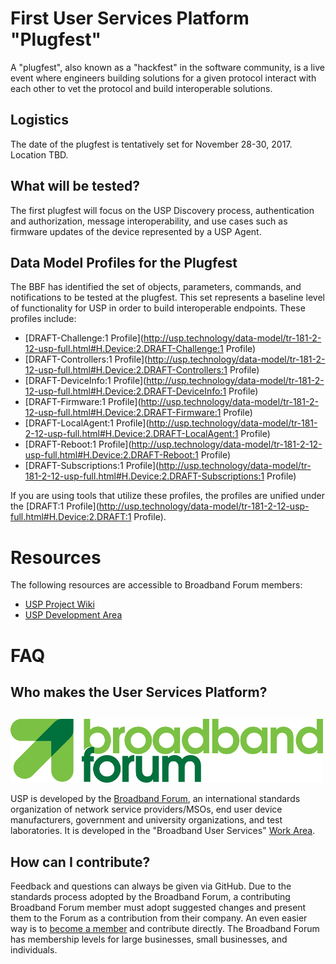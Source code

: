 # First User Services Platform "Plugfest"

A "plugfest", also known as a "hackfest" in the software community, is a live event
where engineers building solutions for a given protocol interact with each other
to vet the protocol and build interoperable solutions.

## Logistics

The date of the plugfest is tentatively set for November 28-30, 2017. Location TBD.

## What will be tested?

The first plugfest will focus on the USP Discovery process, authentication and authorization,
message interoperability, and use cases such as firmware updates of the device represented
by a USP Agent.

## Data Model Profiles for the Plugfest

The BBF has identified the set of objects, parameters, commands, and notifications
to be tested at the plugfest. This set represents a baseline level of functionality
for USP in order to build interoperable endpoints. These profiles include:

* [DRAFT-Challenge:1 Profile](http://usp.technology/data-model/tr-181-2-12-usp-full.html#H.Device:2.DRAFT-Challenge:1 Profile)
* [DRAFT-Controllers:1 Profile](http://usp.technology/data-model/tr-181-2-12-usp-full.html#H.Device:2.DRAFT-Controllers:1 Profile)
* [DRAFT-DeviceInfo:1 Profile](http://usp.technology/data-model/tr-181-2-12-usp-full.html#H.Device:2.DRAFT-DeviceInfo:1 Profile)
* [DRAFT-Firmware:1 Profile](http://usp.technology/data-model/tr-181-2-12-usp-full.html#H.Device:2.DRAFT-Firmware:1 Profile)
* [DRAFT-LocalAgent:1 Profile](http://usp.technology/data-model/tr-181-2-12-usp-full.html#H.Device:2.DRAFT-LocalAgent:1 Profile)
* [DRAFT-Reboot:1 Profile](http://usp.technology/data-model/tr-181-2-12-usp-full.html#H.Device:2.DRAFT-Reboot:1 Profile)
* [DRAFT-Subscriptions:1 Profile](http://usp.technology/data-model/tr-181-2-12-usp-full.html#H.Device:2.DRAFT-Subscriptions:1 Profile)

If you are using tools that utilize these profiles, the profiles are unified under the [DRAFT:1 Profile](http://usp.technology/data-model/tr-181-2-12-usp-full.html#H.Device:2.DRAFT:1 Profile).

# Resources

The following resources are accessible to Broadband Forum members:

* [USP Project Wiki](https://wiki.broadband-forum.org/display/BBF/User+Services+Platform+Project+Stream)
* [USP Development Area](https://code.broadband-forum.org/projects/repos/USP/wt-369/browse)

# FAQ

## Who makes the User Services Platform?

<p style="margin-top:4ex;"><a href="http://www.broadband-forum.org"><img src="/assets/img/broadband-forum-logo.png"></a></p>

USP is developed by the [Broadband Forum](http://www.broadband-forum.org), an international standards organization of network service providers/MSOs, end user device manufacturers, government and university organizations, and test laboratories. It is developed in the "Broadband User Services" [Work Area](https://www.broadband-forum.org/standards-and-software/downloads/work-areas-projects).

## How can I contribute?

Feedback and questions can always be given via GitHub. Due to the standards process adopted by the Broadband Forum, a contributing Broadband Forum member must adopt suggested changes and present them to the Forum as a contribution from their company. An even easier way is to [become a member](https://www.broadband-forum.org/about-the-broadband-forum/membership/becoming-a-bbf-member) and contribute directly. The Broadband Forum has membership levels for large businesses, small businesses, and individuals.
